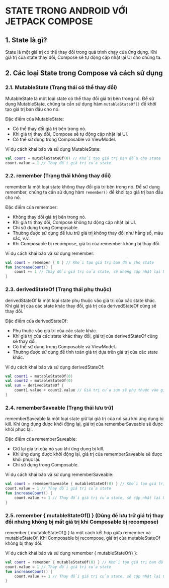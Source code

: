 # STATE TRONG ANDROID VỚI JETPACK COMPOSE

## 1. State là gì?

State là một giá trị có thể thay đổi trong quá trình chạy của ứng dụng. Khi giá trị của state thay
đổi, Compose sẽ tự động cập nhật lại UI cho chúng ta.

## 2. Các loại State trong Compose và cách sử dụng

### 2.1. MutableState (Trạng thái có thể thay đổi)

MutableState là một loại state có thể thay đổi giá trị bên trong nó. Để sử dụng MutableState, chúng
ta cần sử dụng hàm `mutableStateOf()` để khởi tạo giá trị ban đầu cho nó.

Đặc điểm của MutableState:

- Có thể thay đổi giá trị bên trong nó.
- Khi giá trị thay đổi, Compose sẽ tự động cập nhật lại UI.
- Có thể sử dụng trong Composable và ViewModel.

Ví dụ cách khai báo và sử dụng MutableState:

```kotlin
val count = mutableStateOf(0) // Khởi tạo giá trị ban đầu cho state
count.value = 1 // Thay đổi giá trị của state
```

### 2.2. remember (Trạng thái không thay đổi)

remember là một loại state không thay đổi giá trị bên trong nó. Để sử dụng remember, chúng ta cần sử
dụng hàm `remember()` để khởi tạo giá trị ban đầu cho nó.

Đặc điểm của remember:

- Không thay đổi giá trị bên trong nó.
- Khi giá trị thay đổi, Compose không tự động cập nhật lại UI.
- Chỉ sử dụng trong Composable.
- Thường được sử dụng để lưu trữ giá trị không thay đổi như hằng số, màu sắc, v.v.
- Khi Composable bị recompose, giá trị của remember không bị thay đổi.

Ví dụ cách khai báo và sử dụng remember:

```kotlin
val count = remember { 0 } // Khởi tạo giá trị ban đầu cho state
fun increaseCount() {
    count += 1 // Thay đổi giá trị của state, sẽ không cập nhật lại UI, và giá trị của count không bị thay đổi khi Composable bị recompose
}
```

### 2.3. derivedStateOf (Trạng thái phụ thuộc)

derivedStateOf là một loại state phụ thuộc vào giá trị của các state khác. Khi giá trị của các state
khác thay đổi, giá trị của derivedStateOf cũng sẽ thay đổi.

Đặc điểm của derivedStateOf:

- Phụ thuộc vào giá trị của các state khác.
- Khi giá trị của các state khác thay đổi, giá trị của derivedStateOf cũng sẽ thay đổi.
- Có thể sử dụng trong Composable và ViewModel.
- Thường được sử dụng để tính toán giá trị dựa trên giá trị của các state khác.

Ví dụ cách khai báo và sử dụng derivedStateOf:

```kotlin
val count1 = mutableStateOf(0)
val count2 = mutableStateOf(0)
val sum = derivedStateOf {
    count1.value + count2.value // Giá trị của sum sẽ phụ thuộc vào giá trị của count1 và count2
}
```

### 2.4. rememberSaveable (Trạng thái lưu trữ)

rememberSaveable là một loại state giữ lại giá trị của nó sau khi ứng dụng bị kill. Khi ứng dụng
được khởi động lại, giá trị của rememberSaveable sẽ được khôi phục lại.

Đặc điểm của rememberSaveable:

- Giữ lại giá trị của nó sau khi ứng dụng bị kill.
- Khi ứng dụng được khởi động lại, giá trị của rememberSaveable sẽ được khôi phục lại.
- Chỉ sử dụng trong Composable.

Ví dụ cách khai báo và sử dụng rememberSaveable:

```kotlin
val count = rememberSaveable { mutableStateOf(0) } // Khởi tạo giá trị ban đầu cho state
count.value = 1 // Thay đổi giá trị của state
fun increaseCount() {
    count.value += 1 // Thay đổi giá trị của state, sẽ cập nhật lại UI, và giá trị của count không bị thay đổi khi Composable bị recompose
}
```

### 2.5. remember { mutableStateOf() } (Dùng để lưu trữ giá trị thay đổi nhưng không bị mất giá trị khi Composable bị recompose)

remember { mutableStateOf() } là một cách kết hợp giữa remember và mutableStateOf. Khi Composable bị
recompose, giá trị của mutableStateOf không bị thay đổi.

Ví dụ cách khai báo và sử dụng remember { mutableStateOf() }:

```kotlin
val count = remember { mutableStateOf(0) } // Khởi tạo giá trị ban đầu cho state
count.value = 1 // Thay đổi giá trị của state
fun increaseCount() {
    count.value += 1 // Thay đổi giá trị của state, sẽ cập nhật lại UI, và giá trị của count không bị thay đổi khi Composable bị recompose
}
```
